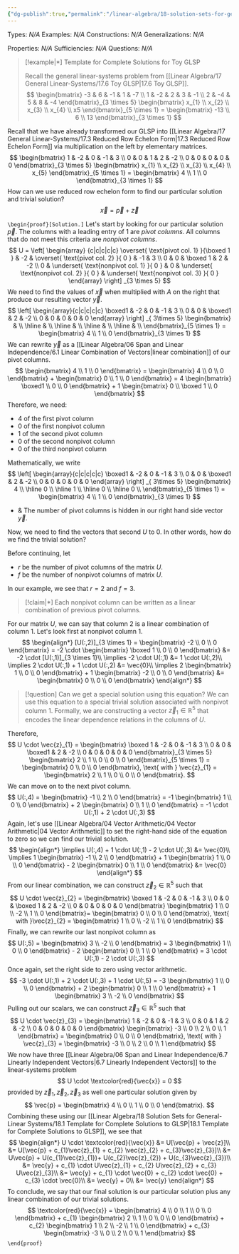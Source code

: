```yaml
---
{"dg-publish":true,"permalink":"/linear-algebra/18-solution-sets-for-general-linear-systems/18-2-example-of-template-for-complete-solutions/","tags":["Type/Example","Topic/Linear_Algebra"]}
---
```


Types: *N/A*
Examples: *N/A*
Constructions: *N/A*
Generalizations: *N/A*

Properties: *N/A*
Sufficiencies: *N/A*
Questions: *N/A*

> [!example|*] Template for Complete Solutions for Toy GLSP
> 
> Recall the general linear-systems problem from [[Linear Algebra/17 General Linear-Systems/17.6 Toy GLSP\|17.6 Toy GLSP]]. 
> $$
> \begin{bmatrix}
> -3 & 6 & -1 & 1 & -7 \\
> 1 & -2 & 2 & 3 & -1 \\
> 2 & -4 & 5 & 8 & -4
> \end{bmatrix}_{3 \times 5} \begin{bmatrix}
> x_{1} \\
> x_{2} \\
> x_{3} \\
> x_{4} \\
> x5
> \end{bmatrix}_{5 \times 1} = \begin{bmatrix}
> -13 \\
> 6 \\
> 13
> \end{bmatrix}_{3 \times 1}
> $$
> 

Recall that we have already transformed our GLSP into [[Linear Algebra/17 General Linear-Systems/17.3 Reduced Row Echelon Form\|17.3 Reduced Row Echelon Form]] via multiplication on the left by elementary matrices.
$$
\begin{bmatrix}
1 & -2 & 0 & -1 & 3 \\
0 & 0 & 1 & 2 & -2 \\
0 & 0 & 0 & 0 & 0
\end{bmatrix}_{3 \times 5} \begin{bmatrix}
x_{1} \\
x_{2} \\
x_{3} \\
x_{4} \\
x_{5}
\end{bmatrix}_{5 \times 1} = \begin{bmatrix}
4 \\
1 \\
0
\end{bmatrix}_{3 \times 1}
$$
How can we use reduced row echelon form to find our particular solution and trivial solution?
$$
\vec{x} = \vec{p} + \vec{z}
$$

`\begin{proof}[Solution.]`
Let's start by looking for our particular solution $\vec{p}$. The columns with a leading entry of $1$ are *pivot columns*. All columns that do not meet this criteria are *nonpivot columns*.
$$
U = \left[ \begin{array}
{c|c|c|c|c}
\overset{ \text{pivot col. 1} }{\boxed 1 } & -2 & \overset{ \text{pivot col. 2} }{ 0 } & -1 & 3 \\
0 & 0 & \boxed 1 & 2 & -2 \\
0 & \underset{ \text{nonpivot col. 1} }{ 0 } & 0 & \underset{ \text{nonpivot col. 2} }{ 0 } & \underset{ \text{nonpivot col. 3} }{ 0 }
\end{array} \right] _{3 \times 5}
$$
 We need to find the values of $\vec{x}$ when multiplied with $A$ on the right that produce our resulting vector $\vec{y}$.
$$
\left[ \begin{array}{c|c|c|c|c}
\boxed1 & -2 & 0 & -1 & 3 \\
0 & 0 & \boxed1 & 2 & -2  \\
0 & 0 & 0 & 0 & 0
\end{array} \right] _{ 3\times 5} \begin{bmatrix}
 &  \\
\hline &  \\
\hline &  \\
\hline &  \\
\hline &  \\
\end{bmatrix}_{5 \times 1} = \begin{bmatrix}
4 \\
1 \\
0
\end{bmatrix}_{3 \times 1}
$$
We can rewrite $\vec{y}$ as a [[Linear Algebra/06 Span and Linear Independence/6.1 Linear Combination of Vectors\|linear combination]] of our pivot columns.
$$
\begin{bmatrix}
4 \\
1 \\
0
\end{bmatrix} = \begin{bmatrix}
4 \\
0 \\
0
\end{bmatrix} + \begin{bmatrix}
0 \\
1 \\
0
\end{bmatrix} = 4 \begin{bmatrix}
\boxed1 \\
0 \\
0
\end{bmatrix} + 1 \begin{bmatrix}
0 \\
\boxed 1 \\
0
\end{bmatrix}
$$
 Therefore, we need:
 - 4 of the first pivot column
 - 0 of the first nonpivot column
 - 1 of the second pivot column
 - 0 of the second nonpivot column
 - 0 of the third nonpivot column

Mathematically, we write
$$
\left[ \begin{array}{c|c|c|c|c}
\boxed1 & -2 & 0 & -1 & 3 \\
0 & 0 & \boxed1 & 2 & -2  \\
0 & 0 & 0 & 0 & 0
\end{array} \right] _{ 3\times 5} \begin{bmatrix}
 4  \\
\hline 0  \\
\hline 1  \\
\hline 0  \\
\hline 0  \\
\end{bmatrix}_{5 \times 1} = \begin{bmatrix}
4 \\
1 \\
0
\end{bmatrix}_{3 \times 1}
$$
 - & The number of pivot columns is hidden in our right hand side vector $\vec{y}$.

Now, we need to find the vectors that second $U$ to 0. In other words, how do we find the trivial solution?

Before continuing, let
- $r$ be the number of pivot columns of the matrix $U$.
- $f$ be the number of nonpivot columns of matrix $U$.

In our example, we see that $r=2$ and $f=3$.
> [!claim|*] 
> Each nonpivot column can be written as a linear combination of previous pivot columns.

For our matrix $U$, we can say that column 2 is a linear combination of column 1. Let's look first at nonpivot column 1.
$$
\begin{align*}
[U(:,2)]_{3 \times 1} =  \begin{bmatrix}
-2 \\
0 \\
0
\end{bmatrix} = -2 \cdot \begin{bmatrix}
\boxed 1 \\
0 \\
0
\end{bmatrix} &=  -2 \cdot [U(:,1)]_{3 \times 1}\\
\implies -2 \cdot U(:,1) &= 1 \cdot U(:,2)\\
\implies 2 \cdot U(:,1) + 1 \cdot U(:,2) &= \vec{0}\\
\implies 2 \begin{bmatrix}
1 \\
0 \\
0
\end{bmatrix} + 1 \begin{bmatrix}
-2 \\
0 \\
0
\end{bmatrix} &= \begin{bmatrix}
0 \\
0 \\
0
\end{bmatrix}
\end{align*}
$$
> [!question] Can we get a special solution using this equation?
> We can use this equation to a special trivial solution associated with nonpivot column 1. Formally, we are constructing a vector $\vec{z}_{1} \in \mathbb{R}^{5}$ that encodes the linear dependence relations in the columns of $U$.

Therefore,
$$
U \cdot \vec{z}_{1} = \begin{bmatrix}
\boxed 1 & -2 & 0 & -1 & 3 \\
0 & 0 & \boxed1 & 2 & -2 \\
0 & 0 & 0 & 0 & 0
\end{bmatrix}_{3 \times 5} \begin{bmatrix}
2 \\
1 \\
0 \\
0 \\
0
\end{bmatrix}_{5 \times 1} = \begin{bmatrix}
0 \\
0 \\
0
\end{bmatrix}, \text{ with } \vec{z}_{1} = \begin{bmatrix}
2 \\
1 \\
0 \\
0 \\
0
\end{bmatrix}.
$$
We can move on to the next pivot column.
$$
U(:,4) = \begin{bmatrix}
-1 \\
2 \\
0
\end{bmatrix} = -1 \begin{bmatrix}
1 \\
0 \\
0
\end{bmatrix} + 2 \begin{bmatrix}
0 \\
1 \\
0
\end{bmatrix} = -1 \cdot U(:,1) + 2 \cdot U(:,3)
$$
Again, let's use [[Linear Algebra/04 Vector Arithmetic/04 Vector Arithmetic\|04 Vector Arithmetic]] to set the right-hand side of the equation to zero so we can find our trivial solution.
$$
\begin{align*}
\implies U(:,4) + 1 \cdot U(:,1) - 2 \cdot U(:,3) &= \vec{0}\\
\implies 1 \begin{bmatrix}
-1 \\
2 \\
0
\end{bmatrix} + 1 \begin{bmatrix}
1 \\
0 \\
0
\end{bmatrix} - 2 \begin{bmatrix}
0 \\
1 \\
0
\end{bmatrix} &= \vec{0}
\end{align*}
$$
From our linear combination, we can construct $\vec{z}_{2} \in \mathbb{R}^{5}$ such that
$$
U \cdot \vec{z}_{2} = \begin{bmatrix}
\boxed 1 & -2 & 0 & -1 & 3 \\
0 & 0 & \boxed 1 & 2 & -2 \\
0 & 0 & 0 & 0 & 0
\end{bmatrix} \begin{bmatrix}
1 \\
0 \\
-2 \\
1 \\
0
\end{bmatrix}= \begin{bmatrix}
0 \\
0 \\
0
\end{bmatrix}, \text{ with }\vec{z}_{2} = \begin{bmatrix}
1 \\
0 \\
-2 \\
1 \\
0
\end{bmatrix}
$$
 Finally, we can rewrite our last nonpivot column as
 $$
U(:,5) = \begin{bmatrix}
3 \\
-2 \\
0
\end{bmatrix} = 3 \begin{bmatrix}
1 \\
0 \\
0
\end{bmatrix} - 2 \begin{bmatrix}
0 \\
1 \\
0
\end{bmatrix} = 3 \cdot U(:,1) - 2 \cdot U(:,3)
$$
Once again, set the right side to zero using vector arithmetic.
$$
-3 \cdot U(:,1) + 2 \cdot U(:,3) + 1 \cdot U(:,5) = -3 \begin{bmatrix}
1 \\
0 \\
0
\end{bmatrix} + 2 \begin{bmatrix}
0 \\
1 \\
0
\end{bmatrix} + 1 \begin{bmatrix}
3 \\
-2 \\
0
\end{bmatrix}
$$
Pulling out our scalars, we can construct $\vec{z}_{3} \in \mathbb{R}^{5}$ such that
$$
U \cdot \vec{z}_{3} = \begin{bmatrix}
1 & -2 & 0 & -1 & 3 \\
0 & 0 & 1 & 2 & -2 \\
0 & 0 & 0 & 0 & 0
\end{bmatrix} \begin{bmatrix}
-3 \\
0 \\
2 \\
0 \\
1
\end{bmatrix} = \begin{bmatrix}
0 \\
0 \\
0
\end{bmatrix}, \text{ with } \vec{z}_{3} = \begin{bmatrix}
-3 \\
0 \\
2 \\
0 \\
1
\end{bmatrix}
$$
We now have three [[Linear Algebra/06 Span and Linear Independence/6.7 Linearly Independent Vectors\|6.7 Linearly Independent Vectors]] to the linear-systems problem
$$
U \cdot \textcolor{red}{\vec{x}} = 0
$$
provided by $\vec{z}_{1},\vec{z}_{2},\vec{z}_{3}$ as well one particular solution given by
$$
\vec{p} = \begin{bmatrix}
4 \\
0 \\
1 \\
0 \\
0
\end{bmatrix}.
$$
Combining these using our [[Linear Algebra/18 Solution Sets for General-Linear Systems/18.1 Template for Complete Solutions to GLSP\|18.1 Template for Complete Solutions to GLSP]], we see that
$$
\begin{align*}
U \cdot \textcolor{red}{\vec{x}} &= U[\vec{p} + \vec{z}]\\
&= U[\vec{p} + c_{1}\vec{z}_{1} + c_{2} \vec{z}_{2} + c_{3}\vec{z}_{3}]\\
&= U\vec{p} + U(c_{1}\vec{z}_{1})+ U(c_{2}\vec{z}_{2}) + U(c_{3}\vec{z}_{3})\\
&= \vec{y} + c_{1} \cdot U\vec{z}_{1} + c_{2} U\vec{z}_{2} + c_{3} U\vec{z}_{3}\\
&= \vec{y} + c_{1} \cdot  \vec{0} + c_{2} \cdot  \vec{0} + c_{3} \cdot  \vec{0}\\
&= \vec{y} + 0\\
&= \vec{y}
\end{align*}
$$
To conclude, we say that our final solution is our particular solution plus any linear combination of our trivial solutions.
$$
\textcolor{red}{\vec{x}} = \begin{bmatrix}
4 \\
0 \\
1 \\
0 \\
0
\end{bmatrix} + c_{1} \begin{bmatrix}
2 \\
1 \\
0 \\
0 \\
0
\end{bmatrix} + c_{2} \begin{bmatrix}
1 \\
2 \\
-2 \\
1 \\
0
\end{bmatrix} + c_{3} \begin{bmatrix}
-3 \\
0 \\
2 \\
0 \\
1
\end{bmatrix}
$$
 `\end{proof}`
 
 
